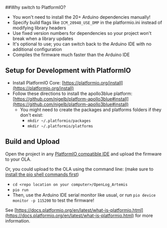 ##Why switch to PlatformIO?
- You won't need to install the 20+ Arduino dependencies manually!
- Specify build flags like `ICM_20948_USE_DMP` in the platformio.ini instead of modifying library headers
- Use fixed version numbers for dependencies so your project won't break when a library updates
- It's optional to use; you can switch back to the Arduino IDE with no additional configuration
- Compiles the firmware much faster than the Arduino IDE


## Setup for Development with PlatformIO

- Install PlatformIO Core: [https://platformio.org/install](https://platformio.org/install)
- Follow these directions to install the apollo3blue platform: [https://github.com/nigelb/platform-apollo3blue#install](https://github.com/nigelb/platform-apollo3blue#install)
  - You might need to create the packages and platforms folders if they don't exist:
    - `mkdir ~/.platformio/packages`
    - `mkdir ~/.platformio/platforms`

## Build and Upload

Open the project in any [PlatformIO compatible IDE](https://platformio.org/install/integration) and upload the firmware to your OLA.

Or, you could upload to the OLA using the command line: (make sure to [install the pio shell commands first](https://docs.platformio.org/en/latest//core/installation.html#install-shell-commands))
- `cd <repo location on your computer>/OpenLog_Artemis`
- `pio run`
- Then, use the Arduino IDE serial monitor like usual, or run `pio device monitor -p 115200` to test the firmware!

See [https://docs.platformio.org/en/latest/what-is-platformio.html](https://docs.platformio.org/en/latest/what-is-platformio.html) for more information.
